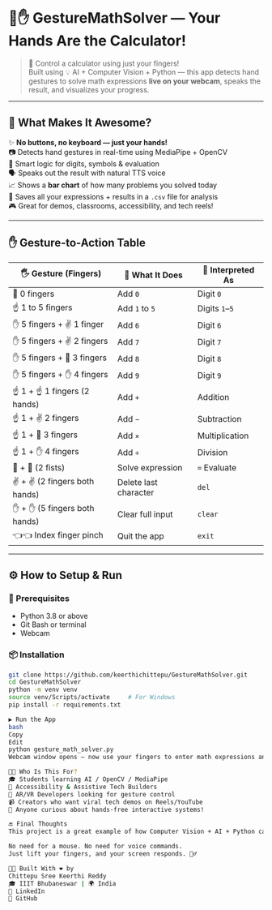 # 🤖✋ GestureMathSolver — Your Hands Are the Calculator!

> 🎯 Control a calculator using just your fingers!  
> Built using 💡 AI + Computer Vision + Python — this app detects hand gestures to solve math expressions **live on your webcam**, speaks the result, and visualizes your progress.  

---


## 🌟 What Makes It Awesome?

✨ **No buttons, no keyboard — just your hands!**  
📷 Detects hand gestures in real-time using MediaPipe + OpenCV  
🧠 Smart logic for digits, symbols & evaluation  
🗣 Speaks out the result with natural TTS voice  
📈 Shows a **bar chart** of how many problems you solved today  
📁 Saves all your expressions + results in a `.csv` file for analysis  
🎮 Great for demos, classrooms, accessibility, and tech reels!

---

## ✋ Gesture-to-Action Table

| 🖐️ **Gesture (Fingers)**      | 🎯 **What It Does**          | 🧠 **Interpreted As**      |
|------------------------------|------------------------------|----------------------------|
| 🤚 0 fingers                 | Add `0`                     | Digit `0`                  |
| ☝️ 1 to 5 fingers            | Add `1` to `5`              | Digits `1`–`5`             |
| ✋ 5 fingers + ✌️ 1 finger    | Add `6`                     | Digit `6`                  |
| ✋ 5 fingers + ✌️ 2 fingers   | Add `7`                     | Digit `7`                  |
| ✋ 5 fingers + 🤟 3 fingers   | Add `8`                     | Digit `8`                  |
| ✋ 5 fingers + ✋ 4 fingers    | Add `9`                     | Digit `9`                  |
| ☝️ 1 + ☝️ 1 fingers (2 hands) | Add `+`                     | Addition                   |
| ☝️ 1 + ✌️ 2 fingers           | Add `−`                     | Subtraction                |
| ☝️ 1 + 🤟 3 fingers           | Add `×`                     | Multiplication             |
| ☝️ 1 + ✋ 4 fingers           | Add `÷`                     | Division                   |
| 👊 + 👊 (2 fists)             | Solve expression            | `=` Evaluate               |
| ✌️ + ✌️ (2 fingers both hands)| Delete last character       | `del`                      |
| ✋ + ✋ (5 fingers both hands) | Clear full input            | `clear`                    |
| 👈👈 Index finger pinch       | Quit the app                | `exit`                     |

---

## ⚙️ How to Setup & Run

### 🧩 Prerequisites

- Python 3.8 or above
- Git Bash or terminal
- Webcam

### 📦 Installation

```bash
git clone https://github.com/keerthichittepu/GestureMathSolver.git
cd GestureMathSolver
python -m venv venv
source venv/Scripts/activate     # For Windows
pip install -r requirements.txt

▶️ Run the App
bash
Copy
Edit
python gesture_math_solver.py
Webcam window opens — now use your fingers to enter math expressions and see the magic!

👩‍🏫 Who Is This For?
🎓 Students learning AI / OpenCV / MediaPipe
🧏 Accessibility & Assistive Tech Builders
📲 AR/VR Developers looking for gesture control
📹 Creators who want viral tech demos on Reels/YouTube
🧠 Anyone curious about hands-free interactive systems!

🔚 Final Thoughts
This project is a great example of how Computer Vision + AI + Python can create intuitive, magical experiences.

No need for a mouse. No need for voice commands.
Just lift your fingers, and your screen responds. 🧞‍♂️

👩‍💻 Built With ❤️ by
Chittepu Sree Keerthi Reddy
🎓 IIIT Bhubaneswar | 🌍 India
🔗 LinkedIn
🔗 GitHub


